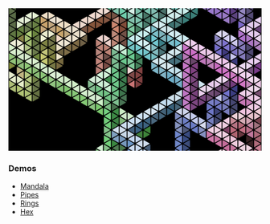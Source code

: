 <div align="center"><img src="triangles.png"/></div>

### Demos

- [Mandala](https://marek-triangles.netlify.app/#mandala)
- [Pipes](https://marek-triangles.netlify.app/#pipes)
- [Rings](https://marek-triangles.netlify.app/#rings)
- [Hex](https://marek-triangles.netlify.app/#hex)
